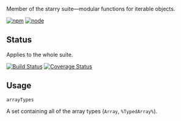 Member of the starry suite—modular functions for iterable objects.

[![npm](https://img.shields.io/npm/v/starry._array-types.svg?style=flat-square)](https://www.npmjs.com/package/starry._array-types) [![node](https://img.shields.io/node/v/starry._array-types.svg?style=flat-square)](https://nodejs.org/en/download/)

## Status

Applies to the whole suite.

[![Build Status](https://img.shields.io/travis/seangenabe/starry.svg?style=flat-square)](https://travis-ci.org/seangenabe/starry) [![Coverage Status](https://img.shields.io/coveralls/seangenabe/starry.svg?style=flat-square)](https://coveralls.io/github/seangenabe/starry)

## Usage

`arrayTypes`

A set containing all of the array types (`Array`, `%TypedArray%`).

